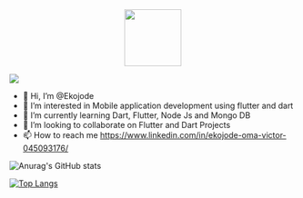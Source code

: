 
<div id="header" align="center">
  <img src="https://media.giphy.com/media/M9gbBd9nbDrOTu1Mqx/giphy.gif" width="100"/>
</div>

![](https://komarev.com/ghpvc/?username=Ekojode&style=flat-square)

- 👋 Hi, I’m @Ekojode 
- 👀 I’m interested in Mobile application development using flutter and dart
- 🌱 I’m currently learning Dart, Flutter, Node Js and Mongo DB
- 💞️ I’m looking to collaborate on Flutter and Dart Projects
- 📫 How to reach me https://www.linkedin.com/in/ekojode-oma-victor-045093176/


![Anurag's GitHub stats](https://github-readme-stats.vercel.app/api?username=Ekojode&show_icons=true&theme=radical)

[![Top Langs](https://github-readme-stats.vercel.app/api/top-langs/?username=Ekojode&layout=compact)](https://github.com/anuraghazra/github-readme-stats)


<!---
Ekojode/Ekojode is a ✨ special ✨ repository because its `README.md` (this file) appears on your GitHub profile.
You can click the Preview link to take a look at your changes.
--->
